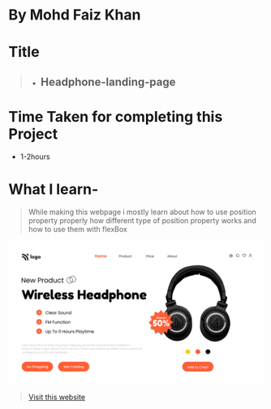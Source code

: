 # By Mohd Faiz Khan

# Title
  > - ## Headphone-landing-page

# Time Taken for completing this Project
  - 1-2hours
 
# What I learn- 
 
 > While making this webpage i mostly learn about how to use position property properly how different type of position property works and how to use them 
 with flexBox 
 
 
 
 
  ![Website-demo-pic](https://raw.githubusercontent.com/mfaizk/headphone-landing-page-7/master/7.png)



> [Visit this website](https://headphone-landing-page1.netlify.app/)
